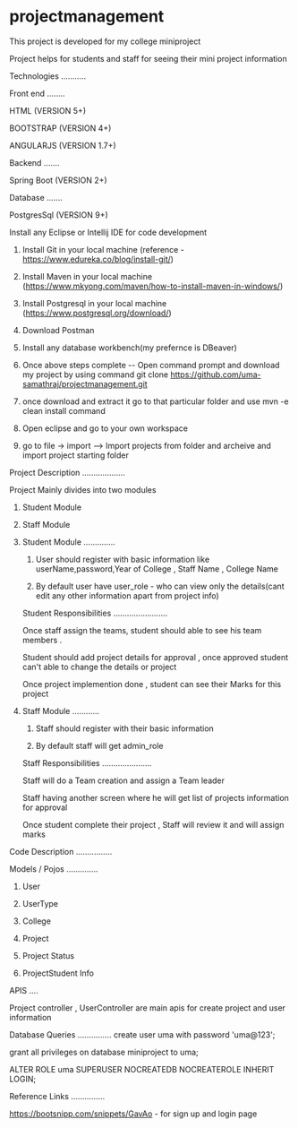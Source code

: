 # projectmanagement
This project is developed for my college miniproject 

Project helps for students and staff for seeing their mini project information 

Technologies
...........

Front end
........

HTML (VERSION 5+)

BOOTSTRAP (VERSION 4+)

ANGULARJS (VERSION 1.7+)

Backend
.......

Spring Boot (VERSION 2+)

Database
.......

PostgresSql (VERSION 9+)



Install any Eclipse or Intellij IDE for code development

1) Install Git in your local machine (reference - https://www.edureka.co/blog/install-git/)

2) Install Maven in your local machine (https://www.mkyong.com/maven/how-to-install-maven-in-windows/)

3) Install Postgresql in your local machine (https://www.postgresql.org/download/)

4) Download Postman 

5) Install any database workbench(my prefernce is DBeaver)

3) Once above steps complete -- Open command prompt and download my project by using 
   command git clone https://github.com/uma-samathraj/projectmanagement.git
   
4) once download and extract it go to that particular folder and use mvn -e clean install command

5) Open eclipse and go to your own workspace

6) go to file -> import --> Import projects from folder and archeive and import project starting folder 

Project Description
...................

Project Mainly divides into two modules 

1) Student Module 

2) Staff Module


1) Student Module
   ..............
   
   1) User should register with basic information like userName,password,Year of College , Staff Name , College Name
   
   2) By default user have user_role - who can view only the details(cant edit any other information apart from project info)
   
   Student Responsibilities
   ........................
   
    Once staff assign the teams, student should able to see his team members .
    
    Student should add project details for approval , once approved student can't able to change 
    the details or project
    
    Once project implemention done , student can see their Marks for this project
   
    
2)  Staff Module
    ............   
   
    1) Staff should register with their basic information
    
    2) By default staff will get admin_role
    
    
    Staff Responsibilities
    ......................
    
     Staff will do a Team creation and assign a Team leader
    
     Staff having another screen where he will get list of projects information for approval
    
     Once student complete their project , Staff will review it and will assign marks
     
    
    
Code Description
................

Models / Pojos
..............

1) User     
 
2) UserType

3) College 

4) Project

5) Project Status
    
6) ProjectStudent Info   
   
APIS
....

Project controller , UserController are main apis for create project and user information



Database Queries
...............
create user uma with password 'uma@123';

grant all privileges on database miniproject to uma;

ALTER ROLE uma SUPERUSER NOCREATEDB NOCREATEROLE INHERIT LOGIN;


Reference Links
...............

https://bootsnipp.com/snippets/GavAo  - for sign up and login page




